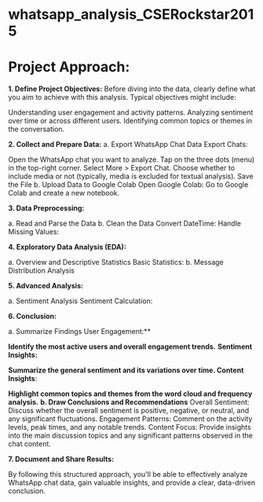 # whatsapp_analysis_CSERockstar2015

# Project Approach:
**1. Define Project Objectives:**
Before diving into the data, clearly define what you aim to achieve with this analysis. Typical objectives might include:

Understanding user engagement and activity patterns.
Analyzing sentiment over time or across different users.
Identifying common topics or themes in the conversation.

**2. Collect and Prepare Data:**
a. Export WhatsApp Chat Data
Export Chats:

Open the WhatsApp chat you want to analyze.
Tap on the three dots (menu) in the top-right corner.
Select More > Export Chat.
Choose whether to include media or not (typically, media is excluded for textual analysis).
Save the File
b. Upload Data to Google Colab
Open Google Colab:
Go to Google Colab and create a new notebook.

**3. Data Preprocessing:**

a. Read and Parse the Data
b. Clean the Data
Convert DateTime:
Handle Missing Values:

**4. Exploratory Data Analysis (EDA):**

a. Overview and Descriptive Statistics
Basic Statistics:
b. Message Distribution Analysis

**5. Advanced Analysis:**

a. Sentiment Analysis
Sentiment Calculation:

**6. Conclusion:**

a. Summarize Findings
User Engagement:**

**Identify the most active users and overall engagement trends.**
**Sentiment Insights:**

**Summarize the general sentiment and its variations over time.
Content Insights**:

**Highlight common topics and themes from the word cloud and frequency analysis.**
**b. Draw Conclusions and Recommendations**
Overall Sentiment: Discuss whether the overall sentiment is positive, negative, or neutral, and any significant fluctuations.
Engagement Patterns: Comment on the activity levels, peak times, and any notable trends.
Content Focus: Provide insights into the main discussion topics and any significant patterns observed in the chat content.

**7. Document and Share Results:**

By following this structured approach, you'll be able to effectively analyze WhatsApp chat data, gain valuable insights, and provide a clear, data-driven conclusion.

